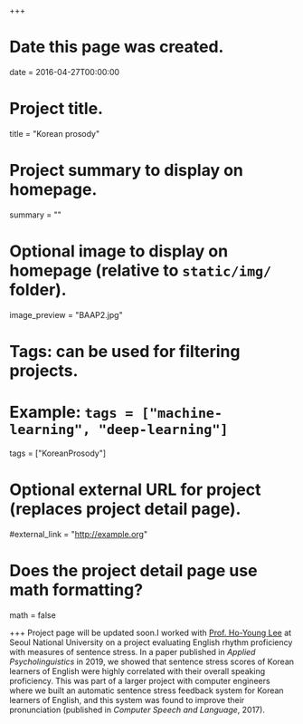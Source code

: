 +++
# Date this page was created.
date = 2016-04-27T00:00:00

# Project title.
title = "Korean prosody"

# Project summary to display on homepage.
summary = ""

# Optional image to display on homepage (relative to `static/img/` folder).
image_preview = "BAAP2.jpg"

# Tags: can be used for filtering projects.
# Example: `tags = ["machine-learning", "deep-learning"]`
tags = ["KoreanProsody"]

# Optional external URL for project (replaces project detail page).
#external_link = "http://example.org"

# Does the project detail page use math formatting?
math = false

+++
Project page will be updated soon.I worked with [Prof. Ho-Young Lee](https://hoyounglee.me/) at Seoul National University on a project evaluating English rhythm proficiency with measures of sentence stress. In a paper published in *Applied Psycholinguistics* in 2019, we showed that sentence stress scores of Korean learners of English were highly correlated with their overall speaking proficiency. This was part of a larger project with computer engineers where we built an automatic sentence stress feedback system for Korean learners of English, and this system was found to improve their pronunciation (published in *Computer Speech and Language*, 2017). 
